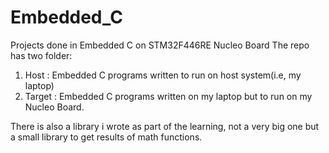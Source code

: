 # Embedded_C
Projects done in Embedded C on STM32F446RE Nucleo Board
The repo has two folder:
1. Host : Embedded C programs written to run on host system(i.e, my laptop)
2. Target : Embedded C programs written on my laptop but to run on my Nucleo Board.

There is also a library i wrote as part of the learning, not a very big one but a small library to get results of math functions. 
